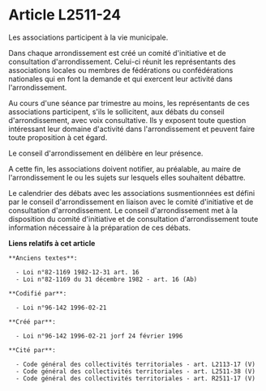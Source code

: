 # Article L2511-24

Les associations participent à la vie municipale.

Dans chaque arrondissement est créé un comité d'initiative et de consultation d'arrondissement. Celui-ci réunit les
représentants des associations locales ou membres de fédérations ou confédérations nationales qui en font la demande et qui
exercent leur activité dans l'arrondissement.

Au cours d'une séance par trimestre au moins, les représentants de ces associations participent, s'ils le sollicitent, aux
débats du conseil d'arrondissement, avec voix consultative. Ils y exposent toute question intéressant leur domaine d'activité
dans l'arrondissement et peuvent faire toute proposition à cet égard.

Le conseil d'arrondissement en délibère en leur présence.

A cette fin, les associations doivent notifier, au préalable, au maire de l'arrondissement le ou les sujets sur lesquels
elles souhaitent débattre.

Le calendrier des débats avec les associations susmentionnées est défini par le conseil d'arrondissement en liaison avec le
comité d'initiative et de consultation d'arrondissement. Le conseil d'arrondissement met à la disposition du comité
d'initiative et de consultation d'arrondissement toute information nécessaire à la préparation de ces débats.

**Liens relatifs à cet article**

	**Anciens textes**:

	  - Loi n°82-1169 1982-12-31 art. 16
	  - Loi n°82-1169 du 31 décembre 1982 - art. 16 (Ab)

	**Codifié par**:

	  - Loi n°96-142 1996-02-21

	**Créé par**:

	  - Loi n°96-142 1996-02-21 jorf 24 février 1996

	**Cité par**:

	  - Code général des collectivités territoriales - art. L2113-17 (V)
	  - Code général des collectivités territoriales - art. L2511-38 (V)
	  - Code général des collectivités territoriales - art. R2511-17 (V)

